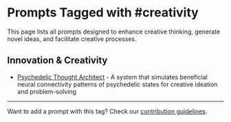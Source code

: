 # Prompts Tagged with #creativity

This page lists all prompts designed to enhance creative thinking, generate novel ideas, and facilitate creative processes.

## Innovation & Creativity
- [Psychedelic Thought Architect](/categories/creativity/psychedelic-thought-architect.md) - A system that simulates beneficial neural connectivity patterns of psychedelic states for creative ideation and problem-solving

---

Want to add a prompt with this tag? Check our [contribution guidelines](/contribute.md).
